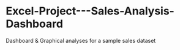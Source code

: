 # Excel-Project---Sales-Analysis-Dashboard
Dashboard &amp; Graphical analyses for a sample sales dataset 
